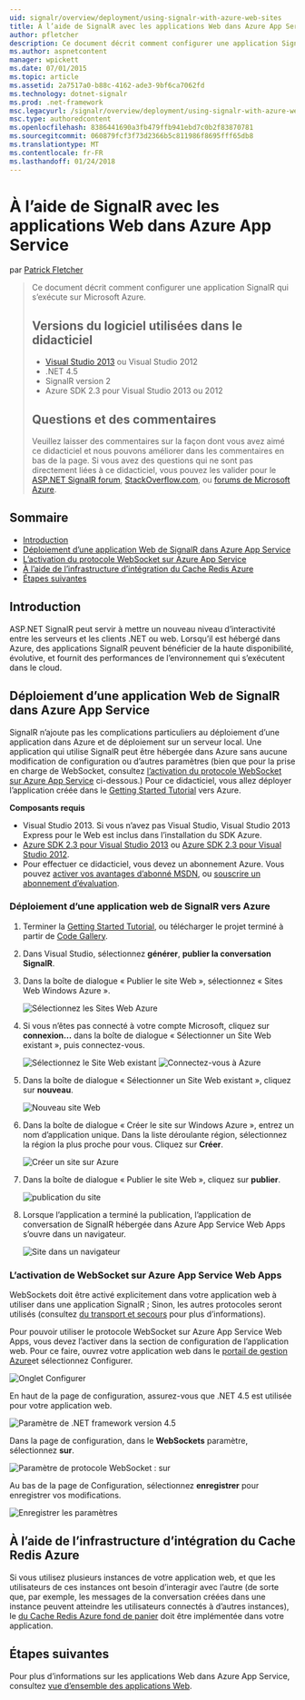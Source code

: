 ```yaml
---
uid: signalr/overview/deployment/using-signalr-with-azure-web-sites
title: À l’aide de SignalR avec les applications Web dans Azure App Service | Documents Microsoft
author: pfletcher
description: Ce document décrit comment configurer une application SignalR qui s’exécute sur Microsoft Azure. Versions du logiciel utilisaient dans le didacticiel Visual Studio 2013 ou vis...
ms.author: aspnetcontent
manager: wpickett
ms.date: 07/01/2015
ms.topic: article
ms.assetid: 2a7517a0-b88c-4162-ade3-9bf6ca7062fd
ms.technology: dotnet-signalr
ms.prod: .net-framework
msc.legacyurl: /signalr/overview/deployment/using-signalr-with-azure-web-sites
msc.type: authoredcontent
ms.openlocfilehash: 8386441690a3fb479ffb941ebd7c0b2f83870781
ms.sourcegitcommit: 060879fcf3f73d2366b5c811986f8695fff65db8
ms.translationtype: MT
ms.contentlocale: fr-FR
ms.lasthandoff: 01/24/2018
---
```

<a name="using-signalr-with-web-apps-in-azure-app-service"></a>À l’aide de SignalR avec les applications Web dans Azure App Service
====================
par [Patrick Fletcher](https://github.com/pfletcher)

> Ce document décrit comment configurer une application SignalR qui s’exécute sur Microsoft Azure.
> 
> ## <a name="software-versions-used-in-the-tutorial"></a>Versions du logiciel utilisées dans le didacticiel
> 
> 
> - [Visual Studio 2013](https://www.microsoft.com/visualstudio/eng/2013-downloads) ou Visual Studio 2012
> - .NET 4.5
> - SignalR version 2
> - Azure SDK 2.3 pour Visual Studio 2013 ou 2012
>   
> 
> 
> ## <a name="questions-and-comments"></a>Questions et des commentaires
> 
> Veuillez laisser des commentaires sur la façon dont vous avez aimé ce didacticiel et nous pouvons améliorer dans les commentaires en bas de la page. Si vous avez des questions qui ne sont pas directement liées à ce didacticiel, vous pouvez les valider pour le [ASP.NET SignalR forum](https://forums.asp.net/1254.aspx/1?ASP+NET+SignalR), [StackOverflow.com](http://stackoverflow.com/), ou [forums de Microsoft Azure](https://social.msdn.microsoft.com/Forums/windowsazure/home?category=windowsazureplatform).


## <a name="table-of-contents"></a>Sommaire

- [Introduction](#introduction)
- [Déploiement d’une application Web de SignalR dans Azure App Service](#deploying)
- [L’activation du protocole WebSocket sur Azure App Service](#websocket)
- [À l’aide de l’infrastructure d’intégration du Cache Redis Azure](#backplane)
- [Étapes suivantes](#nextsteps)

<a id="introduction"></a>
## <a name="introduction"></a>Introduction

ASP.NET SignalR peut servir à mettre un nouveau niveau d’interactivité entre les serveurs et les clients .NET ou web. Lorsqu’il est hébergé dans Azure, des applications SignalR peuvent bénéficier de la haute disponibilité, évolutive, et fournit des performances de l’environnement qui s’exécutent dans le cloud.

<a id="deploying"></a>
## <a name="deploying-a-signalr-web-app-to-azure-app-service"></a>Déploiement d’une application Web de SignalR dans Azure App Service

SignalR n’ajoute pas les complications particuliers au déploiement d’une application dans Azure et de déploiement sur un serveur local. Une application qui utilise SignalR peut être hébergée dans Azure sans aucune modification de configuration ou d’autres paramètres (bien que pour la prise en charge de WebSocket, consultez [l’activation du protocole WebSocket sur Azure App Service](#websocket) ci-dessous.) Pour ce didacticiel, vous allez déployer l’application créée dans le [Getting Started Tutorial](../getting-started/tutorial-getting-started-with-signalr.md) vers Azure.

**Composants requis**

- Visual Studio 2013. Si vous n’avez pas Visual Studio, Visual Studio 2013 Express pour le Web est inclus dans l’installation du SDK Azure.
- [Azure SDK 2.3 pour Visual Studio 2013](https://go.microsoft.com/fwlink/?linkid=324322&clcid=0x409) ou [Azure SDK 2.3 pour Visual Studio 2012](https://go.microsoft.com/fwlink/p/?linkid=323511).
- Pour effectuer ce didacticiel, vous devez un abonnement Azure. Vous pouvez [activer vos avantages d’abonné MSDN](https://azure.microsoft.com/pricing/member-offers/msdn-benefits-details/), ou [souscrire un abonnement d’évaluation](https://azure.microsoft.com/pricing/free-trial/).

### <a name="deploying-a-signalr-web-app-to-azure"></a>Déploiement d’une application web de SignalR vers Azure

1. Terminer la [Getting Started Tutorial](../getting-started/tutorial-getting-started-with-signalr.md), ou télécharger le projet terminé à partir de [Code Gallery](https://code.msdn.microsoft.com/SignalR-Getting-Started-b9d18aa9).
2. Dans Visual Studio, sélectionnez **générer**, **publier la conversation SignalR**.
3. Dans la boîte de dialogue « Publier le site Web », sélectionnez « Sites Web Windows Azure ».

    ![Sélectionnez les Sites Web Azure](using-signalr-with-azure-web-sites/_static/image1.png)
4. Si vous n’êtes pas connecté à votre compte Microsoft, cliquez sur **connexion...**  dans la boîte de dialogue « Sélectionner un Site Web existant », puis connectez-vous.

    ![Sélectionnez le Site Web existant](using-signalr-with-azure-web-sites/_static/image2.png)    ![Connectez-vous à Azure](using-signalr-with-azure-web-sites/_static/image3.png)
5. Dans la boîte de dialogue « Sélectionner un Site Web existant », cliquez sur **nouveau**.

    ![Nouveau site Web](using-signalr-with-azure-web-sites/_static/image4.png)
6. Dans la boîte de dialogue « Créer le site sur Windows Azure », entrez un nom d’application unique. Dans la liste déroulante région, sélectionnez la région la plus proche pour vous. Cliquez sur **Créer**.

    ![Créer un site sur Azure](using-signalr-with-azure-web-sites/_static/image5.png)
7. Dans la boîte de dialogue « Publier le site Web », cliquez sur **publier**.

    ![publication du site](using-signalr-with-azure-web-sites/_static/image6.png)
8. Lorsque l’application a terminé la publication, l’application de conversation de SignalR hébergée dans Azure App Service Web Apps s’ouvre dans un navigateur.

    ![Site dans un navigateur](using-signalr-with-azure-web-sites/_static/image7.png)

<a id="websocket"></a>
### <a name="enabling-websockets-on-azure-app-service-web-apps"></a>L’activation de WebSocket sur Azure App Service Web Apps

WebSockets doit être activé explicitement dans votre application web à utiliser dans une application SignalR ; Sinon, les autres protocoles seront utilisés (consultez [du transport et secours](../getting-started/introduction-to-signalr.md#transports) pour plus d’informations).

Pour pouvoir utiliser le protocole WebSocket sur Azure App Service Web Apps, vous devez l’activer dans la section de configuration de l’application web. Pour ce faire, ouvrez votre application web dans le [portail de gestion Azure](https://manage.windowsazure.com/)et sélectionnez Configurer.

![Onglet Configurer](using-signalr-with-azure-web-sites/_static/image8.png)

En haut de la page de configuration, assurez-vous que .NET 4.5 est utilisée pour votre application web.

![Paramètre de .NET framework version 4.5](using-signalr-with-azure-web-sites/_static/image9.png)

Dans la page de configuration, dans le **WebSockets** paramètre, sélectionnez **sur**.

![Paramètre de protocole WebSocket : sur](using-signalr-with-azure-web-sites/_static/image10.png)

Au bas de la page de Configuration, sélectionnez **enregistrer** pour enregistrer vos modifications.

![Enregistrer les paramètres](using-signalr-with-azure-web-sites/_static/image11.png)

<a id="backplane"></a>
## <a name="using-the-azure-redis-cache-backplane"></a>À l’aide de l’infrastructure d’intégration du Cache Redis Azure

Si vous utilisez plusieurs instances de votre application web, et que les utilisateurs de ces instances ont besoin d’interagir avec l’autre (de sorte que, par exemple, les messages de la conversation créées dans une instance peuvent atteindre les utilisateurs connectés à d’autres instances), le [du Cache Redis Azure fond de panier](../performance/scaleout-with-redis.md) doit être implémentée dans votre application.

<a id="nextsteps"></a>
## <a name="next-steps"></a>Étapes suivantes

Pour plus d’informations sur les applications Web dans Azure App Service, consultez [vue d’ensemble des applications Web](https://azure.microsoft.com/documentation/articles/app-service-web-overview/).
